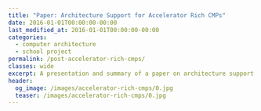 ```yaml
---
title: "Paper: Architecture Support for Accelerator Rich CMPs"
date: 2016-01-01T00:00:00-00:00
last_modified_at: 2016-01-01T00:00:00-00:00
categories:
  - computer architecture
  - school project
permalink: /post-accelerator-rich-cmps/
classes: wide
excerpt: A presentation and summary of a paper on architecture support for domain-specific accelerator-rich CMPS
header:
  og_image: /images/accelerator-rich-cmps/0.jpg
  teaser: /images/accelerator-rich-cmps/0.jpg
---
```


<object data="/images/accelerator-rich-cmps/cong-paper-review.pdf" width="1000" height="1000" type="application/pdf"></object>
